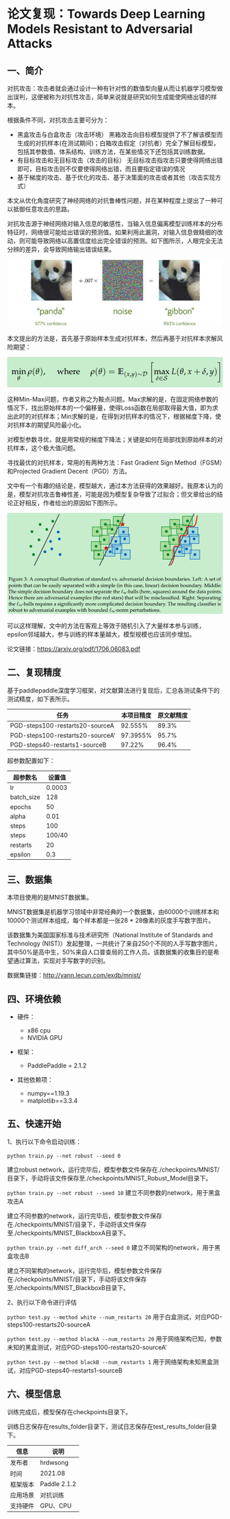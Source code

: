 # 论文复现：Towards Deep Learning Models Resistant to Adversarial Attacks

## 一、简介
对抗攻击：攻击者就会通过设计一种有针对性的数值型向量从而让机器学习模型做出误判，这便被称为对抗性攻击，简单来说就是研究如何生成能使网络出错的样本。

根据条件不同，对抗攻击主要可分为：
- 黑盒攻击与白盒攻击（攻击环境）
黑箱攻击向目标模型提供了不了解该模型而生成的对抗样本(在测试期间)；白箱攻击假定（对抗者）完全了解目标模型，包括其参数值、体系结构、训练方法，在某些情况下还包括其训练数据。
- 有目标攻击和无目标攻击（攻击的目标）
无目标攻击指攻击只要使得网络出错即可，目标攻击则不仅要使得网络出错，而且要指定错误的情况
- 基于梯度的攻击、基于优化的攻击、基于决策面的攻击或者其他（攻击实现方式）

本文从优化角度研究了神经网络的对抗鲁棒性问题，并在某种程度上提出了一种可以抵御任意攻击的思路。

对抗攻击源于神经网络对输入信息的敏感性，当输入信息偏离模型训练样本的分布特征时，网络很可能给出错误的预测值。如果利用此漏洞，对输入信息做精细的改动，则可能导致网络以高置信度给出完全错误的预测。如下图所示，人眼完全无法分辨的差异，会导致网络输出错误结果。
 
![img_2.png](pic/img_2.png)

本文提出的方法是，首先基于原始样本生成对抗样本，然后再基于对抗样本求解风险期望：

![img_3.png](pic/img_3.png)

这种Min-Max问题，作者又称之为鞍点问题。Max求解的是，在固定网络参数的情况下，找出原始样本的一个偏移量，使得Loss函数在局部取得最大值，即为求出此时的对抗样本；Min求解的是，在得到对抗样本的情况下，根据梯度下降，使对抗样本的期望风险最小化。

对模型参数寻优，就是用常规的梯度下降法；关键是如何在局部找到原始样本的对抗样本，这个极大值问题。

寻找最优的对抗样本，常用的有两种方法：Fast Gradient Sign Method（FGSM）和Projected Gradient Decent（PGD）方法。

文中有一个有趣的结论是，模型越大，通过本方法获得的效果越好。我原本认为的是，模型对抗攻击鲁棒性差，可能是因为模型复杂导致了过拟合；但文章给出的结论正好相反，作者给出的原因如下图所示。

![img_4.png](pic/img_4.png)

可以这样理解，文中的方法在客观上等效于随机引入了大量样本参与训练，epsilon邻域越大，参与训练的样本量越大，模型规模也应该同步增加。

论文链接：https://arxiv.org/pdf/1706.06083.pdf

## 二、复现精度

基于paddlepaddle深度学习框架，对文献算法进行复现后，汇总各测试条件下的测试精度，如下表所示。

|任务|本项目精度|原文献精度|
|----|----|----|
|PGD-steps100-restarts20-sourceA|92.555%|89.3%|
|PGD-steps100-restarts20-sourceA‘|97.3955%|95.7%|
|PGD-steps40-restarts1-sourceB|97.22%|96.4%|

超参数配置如下：

|超参数名|设置值|
|----|----|
|lr|0.0003|
|batch_size|128|
|epochs|50|
|alpha|0.01|
|steps|100|
|steps|100/40|
|restarts|20|
|epsilon|0.3|

## 三、数据集
本项目使用的是MNIST数据集。

MNIST数据集是机器学习领域中非常经典的一个数据集，由60000个训练样本和10000个测试样本组成，每个样本都是一张28 * 28像素的灰度手写数字图片。

该数据集为美国国家标准与技术研究所（National Institute of Standards and Technology (NIST)）发起整理，一共统计了来自250个不同的人手写数字图片，其中50%是高中生，50%来自人口普查局的工作人员。该数据集的收集目的是希望通过算法，实现对手写数字的识别。

数据集链接：http://yann.lecun.com/exdb/mnist/

## 四、环境依赖

- 硬件：
    - x86 cpu
    - NVIDIA GPU
- 框架：
    - PaddlePaddle = 2.1.2

- 其他依赖项：
    - numpy==1.19.3
    - matplotlib==3.3.4

## 五、快速开始

1、执行以下命令启动训练：

`python train.py --net robust --seed 0` 

建立robust network，运行完毕后，模型参数文件保存在./checkpoints/MNIST/目录下，手动将该文件保存至./checkpoints/MNIST_Robust_Model目录下。

`python train.py --net robust --seed 10` 建立不同参数的network，用于黑盒攻击A

建立不同参数的network，运行完毕后，模型参数文件保存在./checkpoints/MNIST/目录下，手动将该文件保存至./checkpoints/MNIST_BlackboxA目录下。

`python train.py --net diff_arch --seed 0` 建立不同架构的network，用于黑盒攻击B

建立不同架构的network，运行完毕后，模型参数文件保存在./checkpoints/MNIST/目录下，手动将该文件保存至./checkpoints/MNIST_BlackboxB目录下。

2、执行以下命令进行评估

`python test.py --method white --num_restarts 20`
用于白盒测试，对应PGD-steps100-restarts20-sourceA

`python test.py --method blackA --num_restarts 20`
用于网络架构已知，参数未知的黑盒测试，对应PGD-steps100-restarts20-sourceA’

`python test.py --method blackB --num_restarts 1`
用于网络架构未知黑盒测试，对应PGD-steps40-restarts1-sourceB

## 六、模型信息

训练完成后，模型保存在checkpoints目录下。

训练日志保存在results_folder目录下，测试日志保存在test_results_folder目录下。

| 信息 | 说明 |
| --- | --- |
| 发布者 | hrdwsong |
| 时间 | 2021.08 |
| 框架版本 | Paddle 2.1.2 |
| 应用场景 | 对抗训练 |
| 支持硬件 | GPU、CPU |

